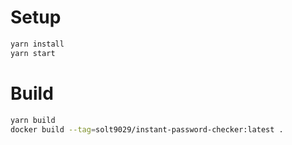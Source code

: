 # Setup

```sh
yarn install
yarn start
```

# Build

```sh
yarn build
docker build --tag=solt9029/instant-password-checker:latest .
```
